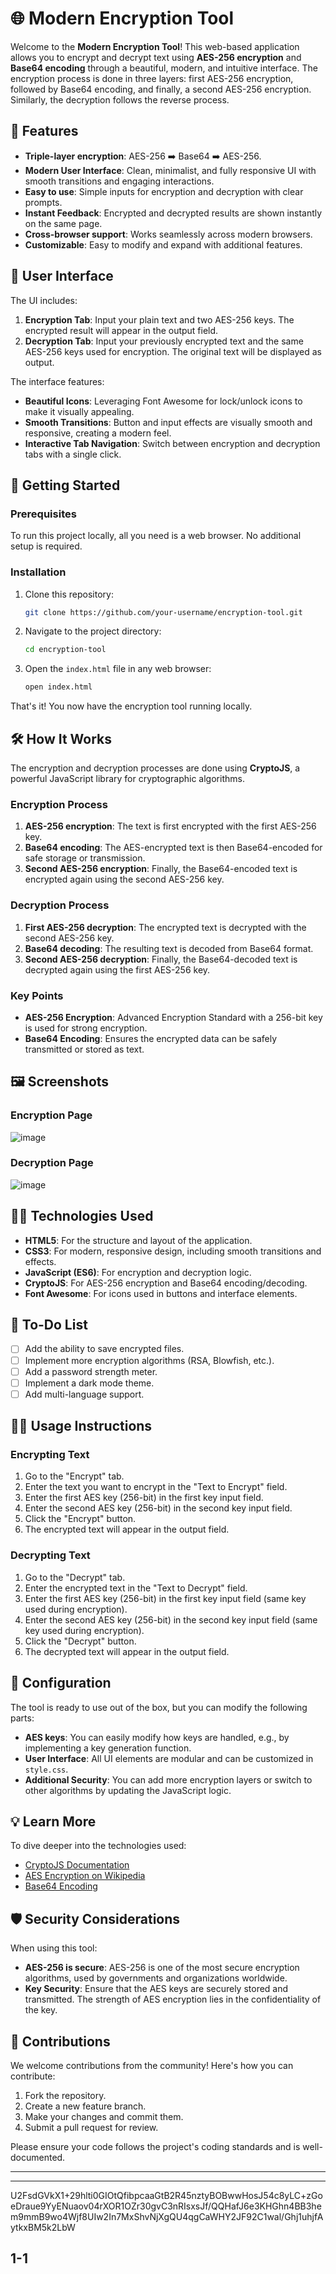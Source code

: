 
# 🌐 Modern Encryption Tool

Welcome to the **Modern Encryption Tool**! This web-based application allows you to encrypt and decrypt text using **AES-256 encryption** and **Base64 encoding** through a beautiful, modern, and intuitive interface. The encryption process is done in three layers: first AES-256 encryption, followed by Base64 encoding, and finally, a second AES-256 encryption. Similarly, the decryption follows the reverse process.

## 🌟 Features

- **Triple-layer encryption**: AES-256 ➡️ Base64 ➡️ AES-256.
- **Modern User Interface**: Clean, minimalist, and fully responsive UI with smooth transitions and engaging interactions.
- **Easy to use**: Simple inputs for encryption and decryption with clear prompts.
- **Instant Feedback**: Encrypted and decrypted results are shown instantly on the same page.
- **Cross-browser support**: Works seamlessly across modern browsers.
- **Customizable**: Easy to modify and expand with additional features.
  
## 🎨 User Interface

The UI includes:
1. **Encryption Tab**: Input your plain text and two AES-256 keys. The encrypted result will appear in the output field.
2. **Decryption Tab**: Input your previously encrypted text and the same AES-256 keys used for encryption. The original text will be displayed as output.

The interface features:
- **Beautiful Icons**: Leveraging Font Awesome for lock/unlock icons to make it visually appealing.
- **Smooth Transitions**: Button and input effects are visually smooth and responsive, creating a modern feel.
- **Interactive Tab Navigation**: Switch between encryption and decryption tabs with a single click.

## 🚀 Getting Started

### Prerequisites

To run this project locally, all you need is a web browser. No additional setup is required.

### Installation

1. Clone this repository:
    ```bash
    git clone https://github.com/your-username/encryption-tool.git
    ```
2. Navigate to the project directory:
    ```bash
    cd encryption-tool
    ```
3. Open the `index.html` file in any web browser:
    ```bash
    open index.html
    ```

That's it! You now have the encryption tool running locally.

## 🛠️ How It Works

The encryption and decryption processes are done using **CryptoJS**, a powerful JavaScript library for cryptographic algorithms.

### Encryption Process
1. **AES-256 encryption**: The text is first encrypted with the first AES-256 key.
2. **Base64 encoding**: The AES-encrypted text is then Base64-encoded for safe storage or transmission.
3. **Second AES-256 encryption**: Finally, the Base64-encoded text is encrypted again using the second AES-256 key.

### Decryption Process
1. **First AES-256 decryption**: The encrypted text is decrypted with the second AES-256 key.
2. **Base64 decoding**: The resulting text is decoded from Base64 format.
3. **Second AES-256 decryption**: Finally, the Base64-decoded text is decrypted again using the first AES-256 key.

### Key Points
- **AES-256 Encryption**: Advanced Encryption Standard with a 256-bit key is used for strong encryption.
- **Base64 Encoding**: Ensures the encrypted data can be safely transmitted or stored as text.

## 🖼️ Screenshots

### Encryption Page
![image](https://github.com/user-attachments/assets/021305d5-5553-4535-b104-8d09b0fb6aee)


### Decryption Page
![image](https://github.com/user-attachments/assets/cd170e45-eef8-4f49-bc71-859c20ecc60b)


## 👨‍💻 Technologies Used

- **HTML5**: For the structure and layout of the application.
- **CSS3**: For modern, responsive design, including smooth transitions and effects.
- **JavaScript (ES6)**: For encryption and decryption logic.
- **CryptoJS**: For AES-256 encryption and Base64 encoding/decoding.
- **Font Awesome**: For icons used in buttons and interface elements.

## 🎯 To-Do List

- [ ] Add the ability to save encrypted files.
- [ ] Implement more encryption algorithms (RSA, Blowfish, etc.).
- [ ] Add a password strength meter.
- [ ] Implement a dark mode theme.
- [ ] Add multi-language support.

## 🧑‍🏫 Usage Instructions

### Encrypting Text
1. Go to the "Encrypt" tab.
2. Enter the text you want to encrypt in the "Text to Encrypt" field.
3. Enter the first AES key (256-bit) in the first key input field.
4. Enter the second AES key (256-bit) in the second key input field.
5. Click the "Encrypt" button.
6. The encrypted text will appear in the output field.

### Decrypting Text
1. Go to the "Decrypt" tab.
2. Enter the encrypted text in the "Text to Decrypt" field.
3. Enter the first AES key (256-bit) in the first key input field (same key used during encryption).
4. Enter the second AES key (256-bit) in the second key input field (same key used during encryption).
5. Click the "Decrypt" button.
6. The decrypted text will appear in the output field.

## 🔧 Configuration

The tool is ready to use out of the box, but you can modify the following parts:
- **AES keys**: You can easily modify how keys are handled, e.g., by implementing a key generation function.
- **User Interface**: All UI elements are modular and can be customized in `style.css`.
- **Additional Security**: You can add more encryption layers or switch to other algorithms by updating the JavaScript logic.

## 💡 Learn More

To dive deeper into the technologies used:
- [CryptoJS Documentation](https://cryptojs.gitbook.io/docs/)
- [AES Encryption on Wikipedia](https://en.wikipedia.org/wiki/Advanced_Encryption_Standard)
- [Base64 Encoding](https://en.wikipedia.org/wiki/Base64)
  
## 🛡️ Security Considerations

When using this tool:
- **AES-256 is secure**: AES-256 is one of the most secure encryption algorithms, used by governments and organizations worldwide.
- **Key Security**: Ensure that the AES keys are securely stored and transmitted. The strength of AES encryption lies in the confidentiality of the key.

## 👥 Contributions

We welcome contributions from the community! Here's how you can contribute:
1. Fork the repository.
2. Create a new feature branch.
3. Make your changes and commit them.
4. Submit a pull request for review.

Please ensure your code follows the project's coding standards and is well-documented.
  
---

----
U2FsdGVkX1+29hlti0GIOtQfibpcaaGtB2R45nztyBOBwwHosJ54c8yLC+zGoeDraue9YyENuaov04rXOR1OZr30gvC3nRIsxsJf/QQHafJ6e3KHGhn4BB3hem9mmB9wo4Wjf8UIw2In7MxShvNjXgQU4qgCaWHY2JF92C1wal/Ghj1uhjfAytkxBM5k2LbW

1-1
----
